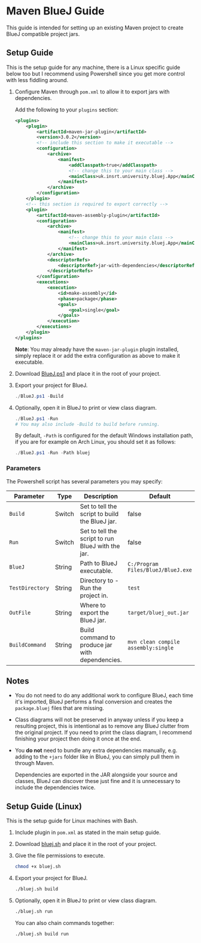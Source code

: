 # Maven BlueJ Guide

This guide is intended for setting up an existing Maven project to create BlueJ compatible project jars.

## Setup Guide

This is the setup guide for any machine, there is a Linux specific guide below too but I recommend using Powershell since you get more control with less fiddling around.

1. Configure Maven through `pom.xml` to allow it to export jars with dependencies.

    Add the following to your `plugins` section:

    ```xml
    <plugins>
        <plugin>
            <artifactId>maven-jar-plugin</artifactId>
            <version>3.0.2</version>
            <!-- include this section to make it executable -->
            <configuration>
                <archive>
                    <manifest>
                        <addClasspath>true</addClasspath>
                        <!-- change this to your main class -->
                        <mainClass>uk.insrt.university.bluej.App</mainClass>
                    </manifest>
                </archive>
            </configuration>
        </plugin>
        <!-- this section is required to export correctly -->
        <plugin>
            <artifactId>maven-assembly-plugin</artifactId>
            <configuration>
                <archive>
                    <manifest>
                        <!-- change this to your main class -->
                        <mainClass>uk.insrt.university.bluej.App</mainClass>
                    </manifest>
                </archive>
                <descriptorRefs>
                    <descriptorRef>jar-with-dependencies</descriptorRef>
                </descriptorRefs>
            </configuration>
            <executions>
                <execution>
                    <id>make-assembly</id>
                    <phase>package</phase>
                    <goals>
                        <goal>single</goal>
                    </goals>
                </execution>
            </executions>
        </plugin>
    </plugins>
    ```

    **Note**: You may already have the `maven-jar-plugin` plugin installed, simply replace it or add the extra configuration as above to make it executable.

2. Download [BlueJ.ps1](https://raw.githubusercontent.com/KCLOSS/maven-bluej/master/BlueJ.ps1) and place it in the root of your project.
3. Export your project for BlueJ.

    ```powershell
    ./BlueJ.ps1 -Build
    ```

4. Optionally, open it in BlueJ to print or view class diagram.

    ```powershell
    ./BlueJ.ps1 -Run
    # You may also include -Build to build before running.
    ```

    By default, `-Path` is configured for the default Windows installation path, if you are for example on Arch Linux, you should set it as follows:

    ```powershell
    ./BlueJ.ps1 -Run -Path bluej
    ```

### Parameters

The Powershell script has several parameters you may specify:

| Parameter | Type | Description | Default |
|-----------|------|-------------|---------|
| `Build` | Switch | Set to tell the script to build the BlueJ jar. | false |
| `Run` | Switch | Set to tell the script to run BlueJ with the jar. | false |
| `BlueJ` | String | Path to BlueJ executable. | `C:/Program Files/BlueJ/BlueJ.exe` |
| `TestDirectory` | String | Directory to -Run the project in. | `test` |
| `OutFile` | String | Where to export the BlueJ jar. | `target/bluej_out.jar` |
| `BuildCommand` | String | Build command to produce jar with dependencies. | `mvn clean compile assembly:single` |

## Notes

- You do not need to do any additional work to configure BlueJ, each time it's imported, BlueJ performs a final conversion and creates the `package.bluej` files that are missing.
- Class diagrams will not be preserved in anyway unless if you keep a resulting project, this is intentional as to remove any BlueJ clutter from the original project. If you need to print the class diagram, I recommend finishing your project then doing it once at the end.
- You **do not** need to bundle any extra dependencies manually, e.g. adding to the `+jars` folder like in BlueJ, you can simply pull them in through Maven.

    Dependencies are exported in the JAR alongside your source and classes, BlueJ can discover these just fine and it is unnecessary to include the dependencies twice.

## Setup Guide (Linux)

This is the setup guide for Linux machines with Bash.

1. Include plugin in `pom.xml` as stated in the main setup guide.
2. Download [bluej.sh](https://raw.githubusercontent.com/KCLOSS/maven-bluej/master/bluej.sh) and place it in the root of your project.
3. Give the file permissions to execute.

    ```bash
    chmod +x bluej.sh
    ```

4. Export your project for BlueJ.

    ```bash
    ./bluej.sh build
    ```

5. Optionally, open it in BlueJ to print or view class diagram.

    ```bash
    ./bluej.sh run
    ```

    You can also chain commands together:

    ```bash
    ./bluej.sh build run
    ```
